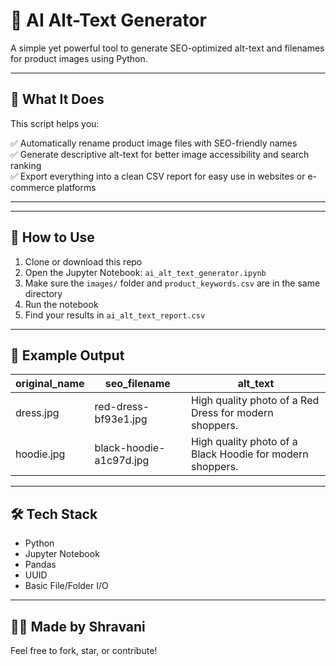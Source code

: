 # 🧠 AI Alt-Text Generator

A simple yet powerful tool to generate SEO-optimized alt-text and filenames for product images using Python.

---

## 📸 What It Does

This script helps you:

✅ Automatically rename product image files with SEO-friendly names  
✅ Generate descriptive alt-text for better image accessibility and search ranking  
✅ Export everything into a clean CSV report for easy use in websites or e-commerce platforms

---

---

## 🚀 How to Use

1. Clone or download this repo
2. Open the Jupyter Notebook: `ai_alt_text_generator.ipynb`
3. Make sure the `images/` folder and `product_keywords.csv` are in the same directory
4. Run the notebook
5. Find your results in `ai_alt_text_report.csv`

---

## 📄 Example Output

| original_name | seo_filename             | alt_text                                        |
|---------------|--------------------------|-------------------------------------------------|
| dress.jpg     | red-dress-bf93e1.jpg     | High quality photo of a Red Dress for modern shoppers. |
| hoodie.jpg    | black-hoodie-a1c97d.jpg  | High quality photo of a Black Hoodie for modern shoppers. |

---

## 🛠 Tech Stack

- Python
- Jupyter Notebook
- Pandas
- UUID
- Basic File/Folder I/O

---

## 👩‍💻 Made by Shravani

Feel free to fork, star, or contribute!
